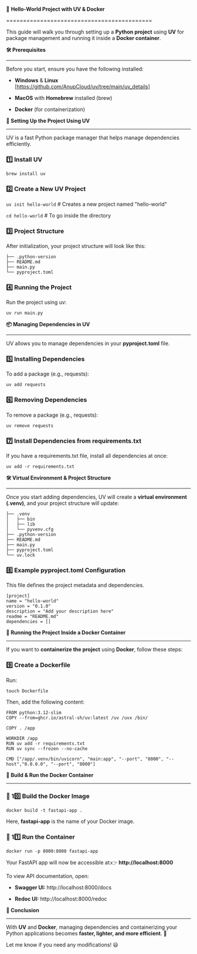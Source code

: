 🚀 **Hello-World Project with UV & Docker**

===========================================

This guide will walk you through setting up a **Python project** using **UV** for package management and running it inside a **Docker container**.

**🛠 Prerequisites**

--------------------

Before you start, ensure you have the following installed:
* **Windows** & **Linux** [https://github.com/AnupCloud/uv/tree/main/uv_details]
* **MacOS** with **Homebrew** installed (brew)

* **Docker** (for containerization)

**📌 Setting Up the Project Using UV**

--------------------------------------

UV is a fast Python package manager that helps manage dependencies efficiently.

### **1️⃣ Install UV**

` brew install uv `

### **2️⃣ Create a New UV Project**

` uv init hello-world ` # Creates a new project named "hello-world" 

` cd hello-world ` # To go inside the directory

### **3️⃣ Project Structure**

After initialization, your project structure will look like this:
```
├── .python-version 
├── README.md 
├── main.py 
└── pyproject.toml 
```

### **4️⃣ Running the Project**

Run the project using uv:

` uv run main.py `

**📦 Managing Dependencies in UV**

----------------------------------

UV allows you to manage dependencies in your **pyproject.toml** file.

### **5️⃣ Installing Dependencies**

To add a package (e.g., requests):

` uv add requests `

### **6️⃣ Removing Dependencies**

To remove a package (e.g., requests):

` uv remove requests `

### **7️⃣ Install Dependencies from requirements.txt**

If you have a requirements.txt file, install all dependencies at once:

` uv add -r requirements.txt `

**🛠 Virtual Environment & Project Structure**

----------------------------------------------

Once you start adding dependencies, UV will create a **virtual environment (.venv)**, and your project structure will update:

```
├── .venv 
│   ├── bin 
│   ├── lib 
│   └── pyvenv.cfg 
├── .python-version 
├── README.md 
├── main.py 
├── pyproject.toml 
└── uv.lock 
```

### **8️⃣ Example pyproject.toml Configuration**

This file defines the project metadata and dependencies.

``` 
[project] 
name = "hello-world" 
version = "0.1.0" 
description = "Add your description here" 
readme = "README.md" 
dependencies = [] 
```

**🐳 Running the Project Inside a Docker Container**

----------------------------------------------------

If you want to **containerize the project** using **Docker**, follow these steps:

### **9️⃣ Create a Dockerfile**

Run:

` touch Dockerfile `

Then, add the following content:
```
FROM python:3.12-slim
COPY --from=ghcr.io/astral-sh/uv:latest /uv /uvx /bin/

COPY . /app

WORKDIR /app
RUN uv add -r requirements.txt
RUN uv sync --frozen --no-cache 

CMD ["/app/.venv/bin/uvicorn", "main:app", "--port", "8000", "--host","0.0.0.0", "--port", "8000"]
```

**🔨 Build & Run the Docker Container**

---------------------------------------

### **🔹 10️⃣ Build the Docker Image**

` docker build -t fastapi-app . `

Here, **fastapi-app** is the name of your Docker image.

### **🔹 11️⃣ Run the Container**

` docker run -p 8000:8000 fastapi-app `

Your FastAPI app will now be accessible at:👉 **http://localhost:8000**

To view API documentation, open:

* **Swagger UI:** http://localhost:8000/docs

* **Redoc UI:** http://localhost:8000/redoc

**🎯 Conclusion**

-----------------

With **UV** and **Docker**, managing dependencies and containerizing your Python applications becomes **faster, lighter, and more efficient**. 🚀

Let me know if you need any modifications! 😃
